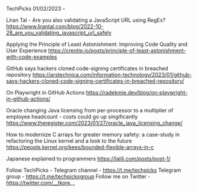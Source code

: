 TechPicks 01/02/2023 -

Liran Tal - Are you also validating a JavaScript URL using RegEx?
https://www.lirantal.com/blog/2022-10-28_are_you_validating_javascript_url_safely

Applying the Principle of Least Astonishment: Improving Code Quality and User Experience
https://creotip.io/posts/principle-of-least-astonishment-with-code-examples

GitHub says hackers cloned code-signing certificates in breached repository
https://arstechnica.com/information-technology/2023/01/github-says-hackers-cloned-code-signing-certificates-in-breached-repository/

On Playwright in GitHub Actions
https://radekmie.dev/blog/on-playwright-in-github-actions/

Oracle changing Java licensing from per-processor to a multiplier of employee headcount - costs could go up singificantly
https://www.theregister.com/2023/01/27/oracle_java_licensing_change/

How to modernize C arrays for greater memory safety: a case-study in refactoring the Linux kernel and a look to the future
https://people.kernel.org/kees/bounded-flexible-arrays-in-c

Japanese explained to programmers
https://lajili.com/posts/post-1/

Follow TechPicks -
Telegram channel - https://t.me/techpicks
Telegram group - https://t.me/techpicksgroup
Follow me on Twitter - https://twitter.com/__tkore__